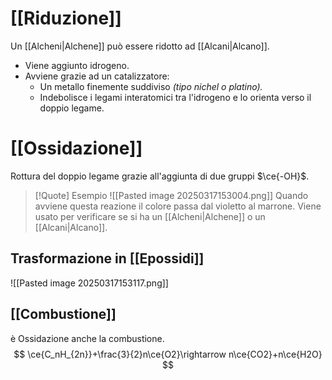 # [[Riduzione]]
Un [[Alcheni|Alchene]] può essere ridotto ad [[Alcani|Alcano]].
- Viene aggiunto idrogeno.
- Avviene grazie ad un catalizzatore:
	- Un metallo finemente suddiviso *(tipo nichel o platino).*
	- Indebolisce i legami interatomici tra l'idrogeno e lo orienta verso il doppio legame.

# [[Ossidazione]]

Rottura del doppio legame grazie all'aggiunta di due gruppi $\ce{-OH}$. 
>[!Quote] Esempio
>![[Pasted image 20250317153004.png]]
>Quando avviene questa reazione il colore passa dal violetto al marrone.
>Viene usato per verificare se si ha un [[Alcheni|Alchene]] o un [[Alcani|Alcano]].
>
## Trasformazione in [[Epossidi]]
![[Pasted image 20250317153117.png]]
## [[Combustione]]
è Ossidazione anche la combustione.
$$
\ce{C_nH_{2n}}+\frac{3}{2}n\ce{O2}\rightarrow n\ce{CO2}+n\ce{H2O}
$$